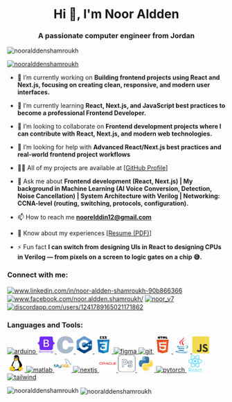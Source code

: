<h1 align="center">Hi 👋, I'm Noor Aldden</h1>
<h3 align="center">A passionate computer engineer from Jordan</h3>

<p align="left"> <img src="https://komarev.com/ghpvc/?username=nooralddenshamroukh&label=Profile%20views&color=0e75b6&style=flat" alt="nooralddenshamroukh" /> </p>

<p align="left"> <a href="https://github.com/ryo-ma/github-profile-trophy"><img src="https://github-profile-trophy.vercel.app/?username=nooralddenshamroukh" alt="nooralddenshamroukh" /></a> </p>

- 🔭 I’m currently working on **Building **frontend projects** using **React** and **Next.js**, focusing on creating clean, responsive, and modern user interfaces.**

- 🌱 I’m currently learning ****React**, **Next.js**, and **JavaScript best practices** to become a professional **Frontend Developer**.**

- 👯 I’m looking to collaborate on ****Frontend development projects** where I can contribute with React, Next.js, and modern web technologies.**

- 🤝 I’m looking for help with **Advanced **React/Next.js best practices** and **real-world frontend project workflows****

- 👨‍💻 All of my projects are available at [[GitHub Profile](https://github.com/nooralddenshamroukh)]

- 💬 Ask me about ****Frontend development (React, Next.js)** | My background in **Machine Learning (AI Voice Conversion, Detection, Noise Cancellation)** | **System Architecture with Verilog** | **Networking: CCNA-level (routing, switching, protocols, configuration)**.**

- 📫 How to reach me **noorelddin12@gmail.com**

- 📄 Know about my experiences [[Resume (PDF)](NoorAldden_CV.pdf)]

- ⚡ Fun fact **I can switch from **designing UIs in React** to **designing CPUs in Verilog** — from pixels on a screen to logic gates on a chip 😅.**

<h3 align="left">Connect with me:</h3>
<p align="left">
<a href="https://linkedin.com/in/www.linkedin.com/in/noor-aldden-shamroukh-90b866366" target="blank"><img align="center" src="https://raw.githubusercontent.com/rahuldkjain/github-profile-readme-generator/master/src/images/icons/Social/linked-in-alt.svg" alt="www.linkedin.com/in/noor-aldden-shamroukh-90b866366" height="30" width="40" /></a>
<a href="https://fb.com/www.facebook.com/noor.aldden.shamroukh/" target="blank"><img align="center" src="https://raw.githubusercontent.com/rahuldkjain/github-profile-readme-generator/master/src/images/icons/Social/facebook.svg" alt="www.facebook.com/noor.aldden.shamroukh/" height="30" width="40" /></a>
<a href="https://codeforces.com/profile/noor_v7" target="blank"><img align="center" src="https://raw.githubusercontent.com/rahuldkjain/github-profile-readme-generator/master/src/images/icons/Social/codeforces.svg" alt="noor_v7" height="30" width="40" /></a>
<a href="https://discord.gg/discordapp.com/users/1241789165021171862" target="blank"><img align="center" src="https://raw.githubusercontent.com/rahuldkjain/github-profile-readme-generator/master/src/images/icons/Social/discord.svg" alt="discordapp.com/users/1241789165021171862" height="30" width="40" /></a>
</p>

<h3 align="left">Languages and Tools:</h3>
<p align="left"> <a href="https://www.arduino.cc/" target="_blank" rel="noreferrer"> <img src="https://cdn.worldvectorlogo.com/logos/arduino-1.svg" alt="arduino" width="40" height="40"/> </a> <a href="https://getbootstrap.com" target="_blank" rel="noreferrer"> <img src="https://raw.githubusercontent.com/devicons/devicon/master/icons/bootstrap/bootstrap-plain-wordmark.svg" alt="bootstrap" width="40" height="40"/> </a> <a href="https://www.cprogramming.com/" target="_blank" rel="noreferrer"> <img src="https://raw.githubusercontent.com/devicons/devicon/master/icons/c/c-original.svg" alt="c" width="40" height="40"/> </a> <a href="https://www.w3schools.com/cpp/" target="_blank" rel="noreferrer"> <img src="https://raw.githubusercontent.com/devicons/devicon/master/icons/cplusplus/cplusplus-original.svg" alt="cplusplus" width="40" height="40"/> </a> <a href="https://www.w3schools.com/css/" target="_blank" rel="noreferrer"> <img src="https://raw.githubusercontent.com/devicons/devicon/master/icons/css3/css3-original-wordmark.svg" alt="css3" width="40" height="40"/> </a> <a href="https://www.figma.com/" target="_blank" rel="noreferrer"> <img src="https://www.vectorlogo.zone/logos/figma/figma-icon.svg" alt="figma" width="40" height="40"/> </a> <a href="https://git-scm.com/" target="_blank" rel="noreferrer"> <img src="https://www.vectorlogo.zone/logos/git-scm/git-scm-icon.svg" alt="git" width="40" height="40"/> </a> <a href="https://www.w3.org/html/" target="_blank" rel="noreferrer"> <img src="https://raw.githubusercontent.com/devicons/devicon/master/icons/html5/html5-original-wordmark.svg" alt="html5" width="40" height="40"/> </a> <a href="https://www.java.com" target="_blank" rel="noreferrer"> <img src="https://raw.githubusercontent.com/devicons/devicon/master/icons/java/java-original.svg" alt="java" width="40" height="40"/> </a> <a href="https://developer.mozilla.org/en-US/docs/Web/JavaScript" target="_blank" rel="noreferrer"> <img src="https://raw.githubusercontent.com/devicons/devicon/master/icons/javascript/javascript-original.svg" alt="javascript" width="40" height="40"/> </a> <a href="https://www.linux.org/" target="_blank" rel="noreferrer"> <img src="https://raw.githubusercontent.com/devicons/devicon/master/icons/linux/linux-original.svg" alt="linux" width="40" height="40"/> </a> <a href="https://www.mathworks.com/" target="_blank" rel="noreferrer"> <img src="https://upload.wikimedia.org/wikipedia/commons/2/21/Matlab_Logo.png" alt="matlab" width="40" height="40"/> </a> <a href="https://www.mysql.com/" target="_blank" rel="noreferrer"> <img src="https://raw.githubusercontent.com/devicons/devicon/master/icons/mysql/mysql-original-wordmark.svg" alt="mysql" width="40" height="40"/> </a> <a href="https://nextjs.org/" target="_blank" rel="noreferrer"> <img src="https://cdn.worldvectorlogo.com/logos/nextjs-2.svg" alt="nextjs" width="40" height="40"/> </a> <a href="https://www.oracle.com/" target="_blank" rel="noreferrer"> <img src="https://raw.githubusercontent.com/devicons/devicon/master/icons/oracle/oracle-original.svg" alt="oracle" width="40" height="40"/> </a> <a href="https://www.photoshop.com/en" target="_blank" rel="noreferrer"> <img src="https://raw.githubusercontent.com/devicons/devicon/master/icons/photoshop/photoshop-line.svg" alt="photoshop" width="40" height="40"/> </a> <a href="https://www.python.org" target="_blank" rel="noreferrer"> <img src="https://raw.githubusercontent.com/devicons/devicon/master/icons/python/python-original.svg" alt="python" width="40" height="40"/> </a> <a href="https://pytorch.org/" target="_blank" rel="noreferrer"> <img src="https://www.vectorlogo.zone/logos/pytorch/pytorch-icon.svg" alt="pytorch" width="40" height="40"/> </a> <a href="https://reactjs.org/" target="_blank" rel="noreferrer"> <img src="https://raw.githubusercontent.com/devicons/devicon/master/icons/react/react-original-wordmark.svg" alt="react" width="40" height="40"/> </a> <a href="https://tailwindcss.com/" target="_blank" rel="noreferrer"> <img src="https://www.vectorlogo.zone/logos/tailwindcss/tailwindcss-icon.svg" alt="tailwind" width="40" height="40"/> </a> </p>

<p><img align="left" src="https://github-readme-stats.vercel.app/api/top-langs?username=nooralddenshamroukh&show_icons=true&locale=en&layout=compact" alt="nooralddenshamroukh" /></p>

<p>&nbsp;<img align="center" src="https://github-readme-stats.vercel.app/api?username=nooralddenshamroukh&show_icons=true&locale=en" alt="nooralddenshamroukh" /></p>
